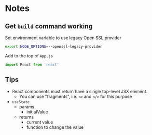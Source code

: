 # Notes

## Get `build` command working

Set environment variable to use legacy Open SSL provider

```sh
export NODE_OPTIONS=--openssl-legacy-provider
```

Add to the top of `App.js`

```js
import React from 'react'
```

## Tips

- React components must return have a single top-level JSX element.
  - You can use "fragments", i.e. `<>` and `</>` for this purpose
- `useState`
  - params
    - initialValue
  - returns
    - current value
    - function to change the value
